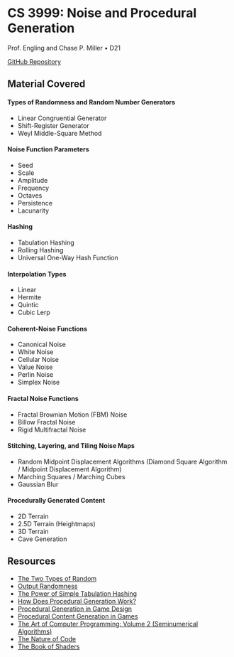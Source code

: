 # CS 3999: Noise and Procedural Generation
Prof. Engling and Chase P. Miller • D21 

[GitHub Repository](https://github.com/TheCPMills/NoiseAndProceduralGeneration)

## Material Covered

#### Types of Randomness and Random Number Generators
- Linear Congruential Generator
- Shift-Register Generator 
- Weyl Middle-Square Method

#### Noise Function Parameters
- Seed
- Scale
- Amplitude
- Frequency
- Octaves
- Persistence
- Lacunarity

#### Hashing
- Tabulation Hashing
- Rolling Hashing
- Universal One-Way Hash Function


#### Interpolation Types
- Linear
- Hermite
- Quintic
- Cubic Lerp


#### Coherent-Noise Functions
- Canonical Noise
- White Noise
- Cellular Noise
- Value Noise
- Perlin Noise
- Simplex Noise

#### Fractal Noise Functions
- Fractal Brownian Motion (FBM) Noise
- Billow Fractal Noise
- Rigid Multifractal Noise

#### Stitching, Layering, and Tiling Noise Maps
- Random Midpoint Displacement Algorithms (Diamond Square Algorithm / Midpoint Displacement Algorithm)
- Marching Squares / Marching Cubes
- Gaussian Blur

#### Procedurally Generated Content
- 2D Terrain
- 2.5D Terrain (Heightmaps)
- 3D Terrain
- Cave Generation

## Resources
- [The Two Types of Random](https://youtu.be/dwI5b-wRLic)
- [Output Randomness](https://www.youtube.com/watch?v=2qfFEP_-LkI)
- [The Power of Simple Tabulation Hashing](https://arxiv.org/pdf/1011.5200.pdf)
- [How Does Procedural Generation Work?](https://youtu.be/-POwgollFeY)
- [Procedural Generation in Game Design](https://drive.google.com/file/d/10refOjoLAsMrVCumJItz_c3wlQONxwMd/view?usp=sharing)
- [Procedural Content Generation in Games](http://pcgbook.com/)
- [The Art of Computer Programming: Volume 2 (Seminumerical Algorithms)](https://seriouscomputerist.atariverse.com/media/pdf/book/Art%20of%20Computer%20Programming%20-%20Volume%202%20(Seminumerical%20Algorithms).pdf)
- [The Nature of Code](https://natureofcode.com/book/introduction/)
- [The Book of Shaders](https://thebookofshaders.com/)
